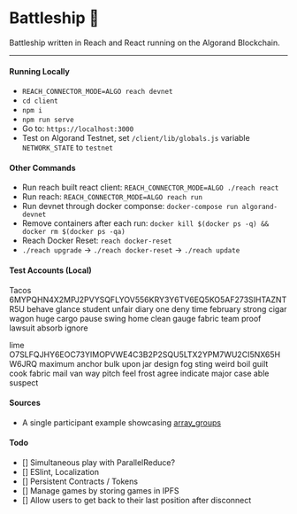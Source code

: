 # Battleship :ship:

Battleship written in Reach and React running on the Algorand Blockchain.

---

#### Running Locally
- `REACH_CONNECTOR_MODE=ALGO reach devnet`
- `cd client`
- `npm i`
- `npm run serve`
- Go to: `https://localhost:3000`
- Test on Algorand Testnet, set `/client/lib/globals.js` variable `NETWORK_STATE` to `testnet`

#### Other Commands
- Run reach built react client: `REACH_CONNECTOR_MODE=ALGO ./reach react`
- Run reach: `REACH_CONNECTOR_MODE=ALGO reach run`
- Run devnet through docker componse: `docker-compose run algorand-devnet`
- Remove containers after each run: `docker kill $(docker ps -q) && docker rm $(docker ps -qa)`
- Reach Docker Reset: `reach docker-reset`
- `./reach upgrade` -> `./reach docker-reset` -> `./reach update`

#### Test Accounts (Local)
Tacos
6MYPQHN4X2MPJ2PVYSQFLYOV556KRY3Y6TV6EQ5KO5AF273SIHTAZNTR5U
behave glance student unfair diary one deny time february strong cigar wagon huge cargo pause swing home clean gauge fabric team proof lawsuit absorb ignore

lime
O7SLFQJHY6EOC73YIMOPVWE4C3B2P2SQU5LTX2YPM7WU2CI5NX65HW6JRQ
maximum anchor bulk upon jar design fog sting weird boil guilt cook fabric mail van way pitch feel frost agree indicate major case able suspect

#### Sources
- A single participant example showcasing [array_groups](https://github.com/reach-sh/reach-lang/blob/8f41a2ae17220041ba365274dd32ae7c96b11f2e/hs/test-examples/features/array_groups.rsh)


#### Todo
- [] Simultaneous play with ParallelReduce?
- [] ESlint, Localization
- [] Persistent Contracts / Tokens
- [] Manage games by storing games in IPFS
- [] Allow users to get back to their last position after disconnect